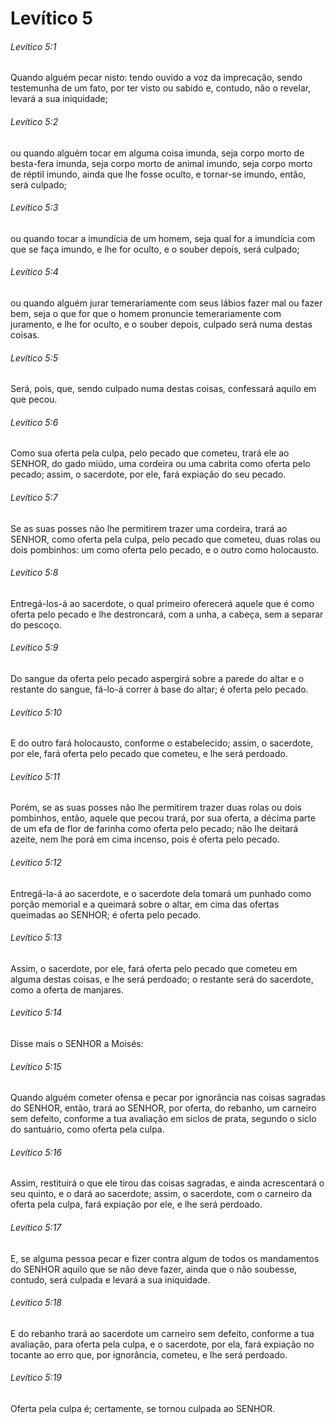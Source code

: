 # Levítico 5

###### Levítico 5:1

Quando alguém pecar nisto: tendo ouvido a voz da imprecação, sendo testemunha de um fato, por ter visto ou sabido e, contudo, não o revelar, levará a sua iniquidade;

###### Levítico 5:2

ou quando alguém tocar em alguma coisa imunda, seja corpo morto de besta-fera imunda, seja corpo morto de animal imundo, seja corpo morto de réptil imundo, ainda que lhe fosse oculto, e tornar-se imundo, então, será culpado;

###### Levítico 5:3

ou quando tocar a imundícia de um homem, seja qual for a imundícia com que se faça imundo, e lhe for oculto, e o souber depois, será culpado;

###### Levítico 5:4

ou quando alguém jurar temerariamente com seus lábios fazer mal ou fazer bem, seja o que for que o homem pronuncie temerariamente com juramento, e lhe for oculto, e o souber depois, culpado será numa destas coisas.

###### Levítico 5:5

Será, pois, que, sendo culpado numa destas coisas, confessará aquilo em que pecou.

###### Levítico 5:6

Como sua oferta pela culpa, pelo pecado que cometeu, trará ele ao SENHOR, do gado miúdo, uma cordeira ou uma cabrita como oferta pelo pecado; assim, o sacerdote, por ele, fará expiação do seu pecado.

###### Levítico 5:7

Se as suas posses não lhe permitirem trazer uma cordeira, trará ao SENHOR, como oferta pela culpa, pelo pecado que cometeu, duas rolas ou dois pombinhos: um como oferta pelo pecado, e o outro como holocausto.

###### Levítico 5:8

Entregá-los-á ao sacerdote, o qual primeiro oferecerá aquele que é como oferta pelo pecado e lhe destroncará, com a unha, a cabeça, sem a separar do pescoço.

###### Levítico 5:9

Do sangue da oferta pelo pecado aspergirá sobre a parede do altar e o restante do sangue, fá-lo-á correr à base do altar; é oferta pelo pecado.

###### Levítico 5:10

E do outro fará holocausto, conforme o estabelecido; assim, o sacerdote, por ele, fará oferta pelo pecado que cometeu, e lhe será perdoado.

###### Levítico 5:11

Porém, se as suas posses não lhe permitirem trazer duas rolas ou dois pombinhos, então, aquele que pecou trará, por sua oferta, a décima parte de um efa de flor de farinha como oferta pelo pecado; não lhe deitará azeite, nem lhe porá em cima incenso, pois é oferta pelo pecado.

###### Levítico 5:12

Entregá-la-á ao sacerdote, e o sacerdote dela tomará um punhado como porção memorial e a queimará sobre o altar, em cima das ofertas queimadas ao SENHOR; é oferta pelo pecado.

###### Levítico 5:13

Assim, o sacerdote, por ele, fará oferta pelo pecado que cometeu em alguma destas coisas, e lhe será perdoado; o restante será do sacerdote, como a oferta de manjares.

###### Levítico 5:14

Disse mais o SENHOR a Moisés:

###### Levítico 5:15

Quando alguém cometer ofensa e pecar por ignorância nas coisas sagradas do SENHOR, então, trará ao SENHOR, por oferta, do rebanho, um carneiro sem defeito, conforme a tua avaliação em siclos de prata, segundo o siclo do santuário, como oferta pela culpa.

###### Levítico 5:16

Assim, restituirá o que ele tirou das coisas sagradas, e ainda acrescentará o seu quinto, e o dará ao sacerdote; assim, o sacerdote, com o carneiro da oferta pela culpa, fará expiação por ele, e lhe será perdoado.

###### Levítico 5:17

E, se alguma pessoa pecar e fizer contra algum de todos os mandamentos do SENHOR aquilo que se não deve fazer, ainda que o não soubesse, contudo, será culpada e levará a sua iniquidade.

###### Levítico 5:18

E do rebanho trará ao sacerdote um carneiro sem defeito, conforme a tua avaliação, para oferta pela culpa, e o sacerdote, por ela, fará expiação no tocante ao erro que, por ignorância, cometeu, e lhe será perdoado.

###### Levítico 5:19

Oferta pela culpa é; certamente, se tornou culpada ao SENHOR.

